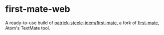 # first-mate-web

A ready-to-use build of [patrick-steele-idem/first-mate](https://github.com/patrick-steele-idem/first-mate), a fork of [first-mate](http://atom.github.io/first-mate/), Atom's TextMate tool.
